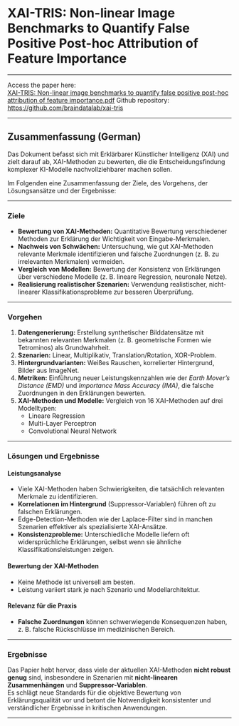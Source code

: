 # **XAI-TRIS: Non-linear Image Benchmarks to Quantify False Positive Post-hoc Attribution of Feature Importance**

---

Access the paper here:  
[XAI-TRIS: Non-linear image benchmarks to quantify false positive post-hoc attribution of feature importance.pdf](https://github.com/user-attachments/files/17801915/XAI-TRIS.Non-linear.image.benchmarks.to.quantify.false.positive.post-hoc.attribution.of.feature.importance.pdf)
Github repository: https://github.com/braindatalab/xai-tris 

---

## **Zusammenfassung (German)**  

Das Dokument befasst sich mit Erklärbarer Künstlicher Intelligenz (XAI) und zielt darauf ab, XAI-Methoden zu bewerten, die die Entscheidungsfindung komplexer KI-Modelle nachvollziehbarer machen sollen.  

Im Folgenden eine Zusammenfassung der Ziele, des Vorgehens, der Lösungsansätze und der Ergebnisse:

---

### **Ziele**  
- **Bewertung von XAI-Methoden:** Quantitative Bewertung verschiedener Methoden zur Erklärung der Wichtigkeit von Eingabe-Merkmalen.  
- **Nachweis von Schwächen:** Untersuchung, wie gut XAI-Methoden relevante Merkmale identifizieren und falsche Zuordnungen (z. B. zu irrelevanten Merkmalen) vermeiden.  
- **Vergleich von Modellen:** Bewertung der Konsistenz von Erklärungen über verschiedene Modelle (z. B. lineare Regression, neuronale Netze).  
- **Realisierung realistischer Szenarien:** Verwendung realistischer, nicht-linearer Klassifikationsprobleme zur besseren Überprüfung.  

---

### **Vorgehen**  
1. **Datengenerierung:** Erstellung synthetischer Bilddatensätze mit bekannten relevanten Merkmalen (z. B. geometrische Formen wie Tetrominos) als Grundwahrheit.  
2. **Szenarien:** Linear, Multiplikativ, Translation/Rotation, XOR-Problem.  
3. **Hintergrundvarianten:** Weißes Rauschen, korrelierter Hintergrund, Bilder aus ImageNet.  
4. **Metriken:** Einführung neuer Leistungskennzahlen wie der _Earth Mover’s Distance (EMD)_ und _Importance Mass Accuracy (IMA)_, die falsche Zuordnungen in den Erklärungen bewerten.  
5. **XAI-Methoden und Modelle:** Vergleich von 16 XAI-Methoden auf drei Modelltypen:  
   - Lineare Regression  
   - Multi-Layer Perceptron  
   - Convolutional Neural Network  

---

### **Lösungen und Ergebnisse**  

#### **Leistungsanalyse**  
- Viele XAI-Methoden haben Schwierigkeiten, die tatsächlich relevanten Merkmale zu identifizieren.  
- **Korrelationen im Hintergrund** (Suppressor-Variablen) führen oft zu falschen Erklärungen.  
- Edge-Detection-Methoden wie der Laplace-Filter sind in manchen Szenarien effektiver als spezialisierte XAI-Ansätze.  
- **Konsistenzprobleme:** Unterschiedliche Modelle liefern oft widersprüchliche Erklärungen, selbst wenn sie ähnliche Klassifikationsleistungen zeigen.  

#### **Bewertung der XAI-Methoden**  
- Keine Methode ist universell am besten.  
- Leistung variiert stark je nach Szenario und Modellarchitektur.  

#### **Relevanz für die Praxis**  
- **Falsche Zuordnungen** können schwerwiegende Konsequenzen haben, z. B. falsche Rückschlüsse im medizinischen Bereich.  

---

### **Ergebnisse**  
Das Papier hebt hervor, dass viele der aktuellen XAI-Methoden **nicht robust genug** sind, insbesondere in Szenarien mit **nicht-linearen Zusammenhängen** und **Suppressor-Variablen**.  
Es schlägt neue Standards für die objektive Bewertung von Erklärungsqualität vor und betont die Notwendigkeit konsistenter und verständlicher Ergebnisse in kritischen Anwendungen.  

---
